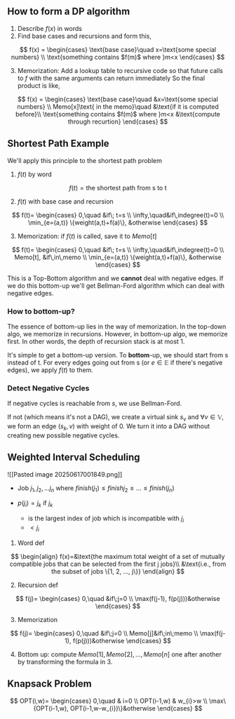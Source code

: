 ## How to form a DP algorithm
1. Describe $f(x)$ in words
2. Find base cases and recursions and form this,

$$
f(x) =
\begin{cases}
\text{base case}\quad x=\text{some special numbers} \\
\text{something contains $f(m)$ where }m<x
\end{cases}
$$

3. Memorization: Add a lookup table to recursive code so that future calls to $f$ with the same arguments can return immediately
So the final product is like,

$$
f(x) =
\begin{cases}
\text{base case}\quad &x=\text{some special numbers} \\
Memo[x]\text{ in the memo}\quad &\text{if it is computed before}\\
\text{something contains $f(m)$ where }m<x &\text{compute through recurtion}
\end{cases}
$$

## Shortest Path Example

We'll apply this principle to the shortest path problem

1.  $f(t)$ by word

$$
	f(t) = \text{the shortest path from s to t}
$$

2. $f(t)$ with base case and recursion

$$
f(t)=
\begin{cases}
0,\quad &if\; t=s \\
\infty,\quad&if\,indegree(t)=0 \\
\min_{e=(a,t)} 
\{weight(a,t)+f(a)\},
&otherwise
\end{cases}
$$

3. Memorization: if $f(t)$ is called, save it to $Memo[t]$

$$
f(t)=
\begin{cases}
0,\quad &if\; t=s \\
\infty,\quad&if\,indegree(t)=0 \\
Memo[t], &if\,in\,memo \\
\min_{e=(a,t)} 
\{weight(a,t)+f(a)\},
&otherwise
\end{cases}
$$

This is a Top-Bottom algorithm and  we **cannot** deal with negative edges. If we do this bottom-up we'll get Bellman-Ford algorithm which can deal with negative edges.

### How to bottom-up?
The essence of bottom-up lies in the way of memorization. In the top-down algo, we memorize in recursions. However, in bottom-up algo, we memorize first. In other words, the depth of recursion stack is at most 1.

It's simple to get a bottom-up version. To **bottom**-up, we should start from s instead of t. For every edges going out from s (or $e\in \mathbb{E}$ if there's negative edges), we apply $f(t)$ to them.

### Detect Negative Cycles
If negative cycles is reachable from $s$, we use Bellman-Ford.

If not (which means it's not a DAG), we create a virtual sink $s_v$ and $\forall v\in \mathbb{V}$, we form an edge $(s_{k},v)$ with weight of 0. We turn it into a DAG without creating new possible negative cycles.

## Weighted Interval Scheduling

![[Pasted image 20250617001849.png]]

- Job $j_{1},j_{2},\dots j_{n}$ where $finish(j_{1})\leq finishj_{2}\leq\dots\leq finish(j_{n})$

- $p(j_i)=j_{k}$ if $j_k$ 
	- is the largest index of job which is incompatible with $j_i$
	- $<j_{i}$
1. Word def

$$
\begin{align}
	f(x)=&\text{the maximum total weight of a set of mutually compatible jobs that can be selected from the first j jobs}\\
	&\text{i.e., from the subset of jobs \{1, 2, ..., j\}}
\end{align}
$$

2. Recursion def

$$
f(j)=
\begin{cases}
0,\quad &if\;j=0 \\
\max(f(j-1), f(p(j)))&otherwise
\end{cases}
$$

3. Memorization

$$
f(j)=
\begin{cases}
0,\quad &if\;j=0 \\
Memo[j]&if\;in\;memo \\
\max(f(j-1), f(p(j)))&otherwise
\end{cases}
$$

4. Bottom up: compute $Memo[1],Memo[2],\dots,Memo[n]$ one after another by transforming the formula in 3.

## Knapsack Problem

$$
OPT(i,w)=
\begin{cases}
0,\quad & i=0 \\
OPT(i-1,w) & w_{i}>w \\
\max\{OPT(i-1,w), OPT(i-1,w-w_{i})\}&otherwise
\end{cases}
$$